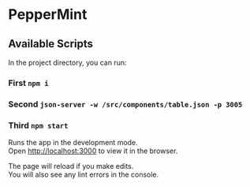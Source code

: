 # PepperMint

## Available Scripts

In the project directory, you can run:

### First `npm i`

### Second `json-server -w /src/components/table.json -p 3005`

### Third `npm start`

Runs the app in the development mode.<br />
Open [http://localhost:3000](http://localhost:3000) to view it in the browser.

The page will reload if you make edits.<br />
You will also see any lint errors in the console.
